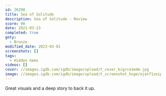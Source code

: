 ```yaml
---
id: 26298
title: Sea of Solitude
description: Sea of Solitude - Review
score: 90
date: 2021-03-23
completed: true
goty:
  - Bronze
modified_date: 2023-03-01
screenshots: []
tags:
  - Hidden Gems
videos: []
cover: //images.igdb.com/igdb/image/upload/t_cover_big/co1m4m.jpg
image: //images.igdb.com/igdb/image/upload/t_screenshot_huge/ejatf1zoipgi5twompah.jpg
---
```

Great visuals and a deep story to back it up.
